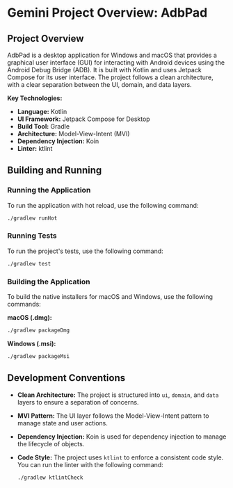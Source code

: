 # Gemini Project Overview: AdbPad

## Project Overview

AdbPad is a desktop application for Windows and macOS that provides a graphical user interface (GUI) for interacting with Android devices using the Android Debug Bridge (ADB). It is built with Kotlin and uses Jetpack Compose for its user interface. The project follows a clean architecture, with a clear separation between the UI, domain, and data layers.

**Key Technologies:**

*   **Language:** Kotlin
*   **UI Framework:** Jetpack Compose for Desktop
*   **Build Tool:** Gradle
*   **Architecture:** Model-View-Intent (MVI)
*   **Dependency Injection:** Koin
*   **Linter:** ktlint

## Building and Running

### Running the Application

To run the application with hot reload, use the following command:

```bash
./gradlew runHot
```

### Running Tests

To run the project's tests, use the following command:

```bash
./gradlew test
```

### Building the Application

To build the native installers for macOS and Windows, use the following commands:

**macOS (.dmg):**

```bash
./gradlew packageDmg
```

**Windows (.msi):**

```bash
./gradlew packageMsi
```

## Development Conventions

*   **Clean Architecture:** The project is structured into `ui`, `domain`, and `data` layers to ensure a separation of concerns.
*   **MVI Pattern:** The UI layer follows the Model-View-Intent pattern to manage state and user actions.
*   **Dependency Injection:** Koin is used for dependency injection to manage the lifecycle of objects.
*   **Code Style:** The project uses `ktlint` to enforce a consistent code style. You can run the linter with the following command:

    ```bash
    ./gradlew ktlintCheck
    ```
